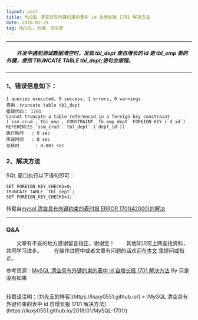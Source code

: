 ```yaml
---
layout: post
title: MySQL 清空具有外键约束的表中 id 自增长报 1701 解决方法
date: 2018-01-29
tag: MySQL，外键，清空表
---
```


___
##### 　　开发中遇到测试数据清空时，发现 tbl_dept 表自增长的 id 是 tbl_emp 表的外键，使用 TRUNCATE TABLE tbl_dept;语句会报错。

___
### 1、错误信息如下：

    1 queries executed, 0 success, 1 errors, 0 warnings
    查询：truncate table tbl_dept
    错误代码： 1701
    Cannot truncate a table referenced in a foreign key constraint (`ssm_crud`.`tbl_emp`, CONSTRAINT `fk_emp_dept` FOREIGN KEY (`d_id`) REFERENCES `ssm_crud`.`tbl_dept` (`dept_id`))
    执行耗时   : 0 sec
    传送时间   : 0 sec
    总耗时      : 0.001 sec

### 2、解决方法
SQL 窗口执行以下语句即可：

    SET FOREIGN_KEY_CHECKS=0;
    TRUNCATE TABLE `tbl_dept`;
    SET FOREIGN_KEY_CHECKS=1;

转载自[mysql 清空具有外键约束的表时报 ERROR 1701(42000)的解决](https://www.aliang.org/MySQL/874.html)

___
### Q&A

　　文章有不妥的地方感谢留言指正，谢谢您！
　　其他知识可上网查找资料，共同学习进步。
　　在操作过程中或者文章有问题的话欢迎在[本文](https://liuxy0551.github.io/2018/01/MySQL-1701/) 里提问或指正。  


参考资源：[MySQL 清空具有外键约束的表中 id 自增长报 1701 解决方法](http://blog.csdn.net/m0_38130651/article/details/79192506) By 只是没有如果

<br>
转载请注明：[刘先玉的博客](https://liuxy0551.github.io/) » [MySQL 清空具有外键约束的表中 id 自增长报 1701 解决方法](https://liuxy0551.github.io/2018/01/MySQL-1701/)
